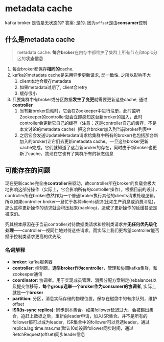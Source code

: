 # metadata cache

kafka broker 是否是无状态的? 答案: 是的. 因为`offset`是由**consumer**控制

## 什么是metadata cache

> metadata cache: **每台broker**在内存中都维护了集群上所有节点和topic分区的**状态信息**

1. 每台broker都保存**相同的**cache.
2. kafka的metadata cache是采用异步更新请求, 弱一致性. 之所以影响不大
   1. client本地会缓存metadata
   2. 如果metadata过期了, client会retry
   3. 缓存很小
3. 只要集群中有broker或分区数据**发生了变更**就需要更新这些cache, 通过**controller**
   1. 当有新broker启动时，它会在Zookeeper中进行注册，此时监听Zookeeper的controller就会立即感知这台新broker的加入，此时controller会更新它自己的缓存（注意：这是controller自己的缓存，不是本文讨论的metadata cache）把这台broker加入到当前broker列表中
   2. 之后它会发送UpdateMetadata请求给集群中所有的broker(也包括那台新加入的broker)让它们去更新metadata cache。一旦这些broker更新cache完成，它们就知道了这台新broker的存在，同时由于新broker也更新了cache，故现在它也有了集群所有的状态信息

## 可能存在的问题

现在更新cache完全由**controller**来驱动，故controller所在broker的负载会极大地影响这部分操作（实际上，它会影响所有的controller操作）。根据目前的设计，controller所在broker依然作为一个普通broker执行其他的clients请求处理逻辑，所以如果controller broker一旦忙于各种clients请求(比如生产消息或消费消息)，那么这种更新操作的请求就会积压起来(backlog)，造成了更新操作的延缓甚至是被取消。

究其根本原因在于当前controller对待数据类请求和控制类请求并**无任何优先级化处理**——controller一视同仁地对待这些请求，而实际上我们更希望controller能否赋予控制类请求更高的优先级

### 名词解释

- **broker**: kafka服务器
- **controller**: 控制器。**选举broker作为controller**，管理和协调kafka集群，和zookeeper通信
- **coordinator**: 协调者。用于实现成员管理、消费分配方案制定(rebalance)以及提交位移等，**每个group选举一个broker作为consumer的协调者**, 实际上就是一个**broker**
- **partition**: 分区，消息实际存储的物理位置。保存在磁盘中的有序队列，维护offset
- **ISR(is-sync replica)**: 同步副本集合。如果follower延迟过大，会被踢出集合，追赶上数据之后，重新向leader申请，加入ISR集合。并不是所有的follower都可以成为leader，ISR集合中的follower可以竞选leader。通过replica.lag.time.max.ms(默认10s)设置follower同步时间，通过RetchRequest(offset)同步leader信息

